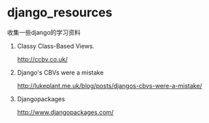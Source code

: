 django_resources
================

收集一些django的学习资料

1. Classy Class-Based Views.
	
	http://ccbv.co.uk/

2. Django's CBVs were a mistake 

	http://lukeplant.me.uk/blog/posts/djangos-cbvs-were-a-mistake/

3. Djangopackages

	http://www.djangopackages.com/
